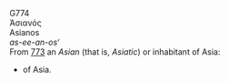 G774  
Ἀσιανός  
Asianos  
*as-ee-an-os‘*  
From [773](g0773) an *Asian* (that is, *Asiatic*) or inhabitant of Asia:
- of Asia.  
